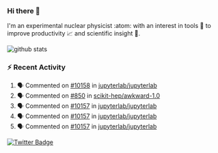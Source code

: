 ### Hi there 👋 

I'm an experimental nuclear physicist :atom: with an interest in tools :wrench: to improve productivity :chart_with_upwards_trend: and scientific insight :telescope:.

![github stats](https://github-readme-stats.vercel.app/api?username=agoose77&show_icons=true&hide_rank=true&hide_title=true&bg_color=30,e76445,904e95&text_color=efe3ec&icon_color=efe3ec)
<!--
**agoose77/agoose77** is a ✨ _special_ ✨ repository because its `README.md` (this file) appears on your GitHub profile.

Here are some ideas to get you started:

- 🔭 I’m currently working on ...
- 🌱 I’m currently learning ...
- 👯 I’m looking to collaborate on ...
- 🤔 I’m looking for help with ...
- 💬 Ask me about ...
- 📫 How to reach me: ...
- 😄 Pronouns: ...
- ⚡ Fun fact: ...
-->

### :zap: Recent Activity
<!--START_SECTION:activity-->
1. 🗣 Commented on [#10158](https://github.com/jupyterlab/jupyterlab/issues/10158) in [jupyterlab/jupyterlab](https://github.com/jupyterlab/jupyterlab)
2. 🗣 Commented on [#850](https://github.com/scikit-hep/awkward-1.0/issues/850) in [scikit-hep/awkward-1.0](https://github.com/scikit-hep/awkward-1.0)
3. 🗣 Commented on [#10157](https://github.com/jupyterlab/jupyterlab/issues/10157) in [jupyterlab/jupyterlab](https://github.com/jupyterlab/jupyterlab)
4. 🗣 Commented on [#10157](https://github.com/jupyterlab/jupyterlab/issues/10157) in [jupyterlab/jupyterlab](https://github.com/jupyterlab/jupyterlab)
5. 🗣 Commented on [#10157](https://github.com/jupyterlab/jupyterlab/issues/10157) in [jupyterlab/jupyterlab](https://github.com/jupyterlab/jupyterlab)
<!--END_SECTION:activity-->


[![Twitter Badge](https://img.shields.io/twitter/follow/agoose77?style=flat-square&logo=Twitter&logoColor=white&color=cornflowerblue)](https://twitter.com/agoose77)
